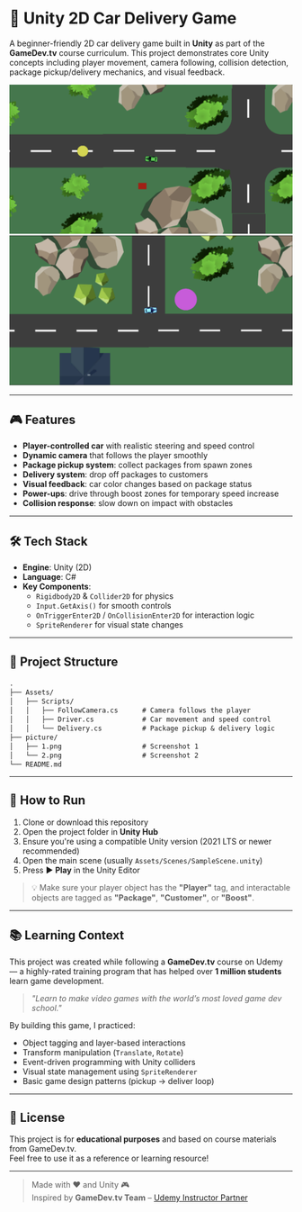 # 🚗 Unity 2D Car Delivery Game

A beginner-friendly 2D car delivery game built in **Unity** as part of the **GameDev.tv** course curriculum. This project demonstrates core Unity concepts including player movement, camera following, collision detection, package pickup/delivery mechanics, and visual feedback.

![Game Screenshot 1](picture/1.png)
![Game Screenshot 2](picture/2.png)

---

## 🎮 Features

- **Player-controlled car** with realistic steering and speed control
- **Dynamic camera** that follows the player smoothly
- **Package pickup system**: collect packages from spawn zones
- **Delivery system**: drop off packages to customers
- **Visual feedback**: car color changes based on package status
- **Power-ups**: drive through boost zones for temporary speed increase
- **Collision response**: slow down on impact with obstacles

---

## 🛠️ Tech Stack

- **Engine**: Unity (2D)
- **Language**: C#
- **Key Components**:
  - `Rigidbody2D` & `Collider2D` for physics
  - `Input.GetAxis()` for smooth controls
  - `OnTriggerEnter2D` / `OnCollisionEnter2D` for interaction logic
  - `SpriteRenderer` for visual state changes

---

## 📁 Project Structure

```
.
├── Assets/
│   ├── Scripts/
│   │   ├── FollowCamera.cs      # Camera follows the player
│   │   ├── Driver.cs            # Car movement and speed control
│   │   └── Delivery.cs          # Package pickup & delivery logic
├── picture/
│   ├── 1.png                    # Screenshot 1
│   └── 2.png                    # Screenshot 2
└── README.md
```

---

## 🧪 How to Run

1. Clone or download this repository
2. Open the project folder in **Unity Hub**
3. Ensure you're using a compatible Unity version (2021 LTS or newer recommended)
4. Open the main scene (usually `Assets/Scenes/SampleScene.unity`)
5. Press ▶️ **Play** in the Unity Editor

> 💡 Make sure your player object has the **"Player"** tag, and interactable objects are tagged as **"Package"**, **"Customer"**, or **"Boost"**.

---

## 📚 Learning Context

This project was created while following a **GameDev.tv** course on Udemy — a highly-rated training program that has helped over **1 million students** learn game development.

> *"Learn to make video games with the world’s most loved game dev school."*

By building this game, I practiced:
- Object tagging and layer-based interactions
- Transform manipulation (`Translate`, `Rotate`)
- Event-driven programming with Unity colliders
- Visual state management using `SpriteRenderer`
- Basic game design patterns (pickup → deliver loop)

---

## 📄 License

This project is for **educational purposes** and based on course materials from GameDev.tv.  
Feel free to use it as a reference or learning resource!

---

> Made with ❤️ and Unity 🎮  
> Inspired by **GameDev.tv Team** – [Udemy Instructor Partner](https://www.udemy.com/user/gamedevtv/)
